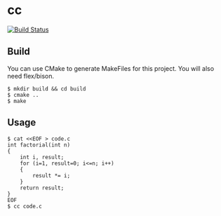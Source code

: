 # cc

[![Build Status](https://travis-ci.org/dgkimura/cc.svg?branch=master)](https://travis-ci.org/dgkimura/cc)


## Build
You can use CMake to generate MakeFiles for this project. You will also need flex/bison.
```
$ mkdir build && cd build
$ cmake ..
$ make
```

## Usage
```
$ cat <<EOF > code.c
int factorial(int n)
{
    int i, result;
    for (i=1, result=0; i<=n; i++)
    {
        result *= i;
    }
    return result;
}
EOF
$ cc code.c
```

